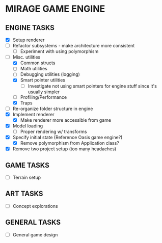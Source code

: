 # MIRAGE GAME ENGINE

## ENGINE TASKS

- [x] Setup renderer
- [ ] Refactor subsystems - make architecture more consistent
  - [ ] Experiment with using polymorphism
- [ ] Misc. utilities
  - [x] Common structs
  - [ ] Math utilities
  - [ ] Debugging utilities (logging)
  - [x] Smart pointer utilities
    - [ ] Investigate not using smart pointers for engine stuff since it's usually simpler
  - [ ] Profiling/Performance
  - [x] Traps
- [ ] Re-organize folder structure in engine
- [x] Implement renderer
  - [x] Make renderer more accessible from game
- [x] Model loading
  - [ ] Proper rendering w/ transforms
- [x] Specify initial state (Reference Oasis game engine?)
  - [x] Remove polymorphism from Application class?
- [x] Remove two project setup (too many headaches)

## GAME TASKS

- [ ] Terrain setup

## ART TASKS

- [ ] Concept explorations

## GENERAL TASKS

- [ ] General game design